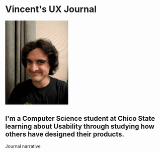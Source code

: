 # Vincent's UX Journal

<img src="/images/PXL_20250729_043316968.MP.jpg" width="200" />

## I'm a Computer Science student at Chico State learning about Usability through studying how others have designed their products.

Journal narrative
